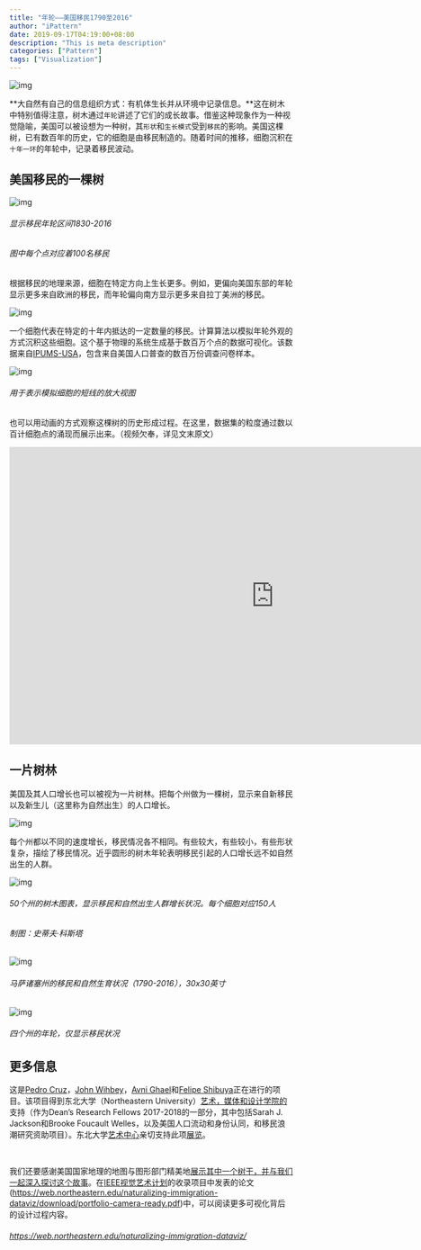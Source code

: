```yaml
---
title: "年轮——美国移民1790至2016"
author: "iPattern"
date: 2019-09-17T04:19:00+08:00
description: "This is meta description"
categories: ["Pattern"]
tags: ["Visualization"]
---
```


![img](https://tva1.sinaimg.cn/large/006y8mN6gy1g7207ifjf9j30a2088jrs.jpg)

 

**大自然有自己的信息组织方式：有机体生长并从环境中记录信息。**这在树木中特别值得注意，树木通过`年轮`讲述了它们的成长故事。借鉴这种现象作为一种视觉隐喻，美国可以被设想为一种树，其`形状`和`生长模式`受到`移民`的影响。美国这棵树，已有数百年的历史，它的细胞是由移民制造的。随着时间的推移，细胞沉积在`十年一环`的年轮中，记录着移民波动。

 

## 美国移民的一棵树

 

![img](https://tva1.sinaimg.cn/large/006y8mN6gy1g7207p5aynj30q40q5npd.jpg)

 

###### 显示移民年轮区间1830-2016

###### 图中每个点对应着100名移民

 

根据移民的地理来源，细胞在特定方向上生长更多。例如，更偏向美国东部的年轮显示更多来自欧洲的移民，而年轮偏向南方显示更多来自拉丁美洲的移民。

 

![img](https://tva1.sinaimg.cn/large/006y8mN6gy1g7207q7qaaj30780693yu.jpg)

 

一个细胞代表在特定的十年内抵达的一定数量的移民。计算算法以模拟年轮外观的方式沉积这些细胞。这个基于物理的系统生成基于数百万个点的数据可视化。该数据来自[IPUMS-USA](https://usa.ipums.org/usa/)，包含来自美国人口普查的数百万份调查问卷样本。

 

![img](https://tva1.sinaimg.cn/large/006y8mN6gy1g7207rnhrwj30ms063wma.jpg)

 

###### 用于表示模拟细胞的短线的放大视图

 

也可以用动画的方式观察这棵树的历史形成过程。在这里，数据集的粒度通过数以百计细胞点的涌现而展示出来。（视频欠奉，详见文末原文）

 

<iframe src="https://player.vimeo.com/video/276140430?title=0&amp;byline=0&amp;portrait=0" width="940" height="529" frameborder="0" webkitallowfullscreen="" mozallowfullscreen="" allowfullscreen=""></iframe>

 

## 一片树林

 

美国及其人口增长也可以被视为一片树林。把每个州做为一棵树，显示来自新移民以及新生儿（这里称为自然出生）的人口增长。

 

![img](https://tva1.sinaimg.cn/large/006y8mN6gy1g7207s4rqlj306v0690sr.jpg)

 

每个州都以不同的速度增长，移民情况各不相同。有些较大，有些较小，有些形状复杂，描绘了移民情况。近乎圆形的树木年轮表明移民引起的人口增长远不如自然出生的人群。 

 

![img](https://tva1.sinaimg.cn/large/006y8mN6gy1g7207t1fgfj30q40hs40l.jpg)

 

###### 50个州的树木图表，显示移民和自然出生人群增长状况。每个细胞对应150人

###### 制图：史蒂夫·科斯塔

 

![img](https://tva1.sinaimg.cn/large/006y8mN6gy1g7207txmwsj30lm0edwgn.jpg)

 

###### 马萨诸塞州的移民和自然生育状况（1790-2016），30x30英寸

 

![img](https://tva1.sinaimg.cn/large/006y8mN6gy1g7207vto22j30j90jl41c.jpg)

 

###### 四个州的年轮，仅显示移民状况

## 更多信息

 

这是[Pedro Cruz](https://camd.northeastern.edu/artdesign/people/pedro-miguel-cruz/)，[John Wihbey](https://camd.northeastern.edu/journalism/people/john-wihbey/)，[Avni Ghael](https://www.linkedin.com/in/avni-ghael/)和[Felipe Shibuya](https://www.felipeshibuya.com/)正在进行的项目。该项目得到东北大学（Northeastern University）[艺术，媒体和设计学院的](https://camd.northeastern.edu/)支持（作为Dean’s Research Fellows 2017-2018的一部分，其中包括Sarah J. Jackson和Brooke Foucault Welles，以及美国人口流动和身份认同，和移民浪潮研究资助项目）。东北大学[艺术中心](https://camd.northeastern.edu/cfa/events/reception-naturalizing-immigration-representing-identity-in-america/)亲切支持此项[展览](https://camd.northeastern.edu/cfa/events/reception-naturalizing-immigration-representing-identity-in-america/)。

﻿

我们还要感谢美国国家地理的地图与图形部门精美地[展示其中一个树干，并与我们一起深入探讨这个故事](https://www.nationalgeographic.com/culture-exploration/2018/07/graphic-united-states-immigration-origins-rings-tree-culture/)。在[IEEE视觉艺术计划](http://visap.net/)的收录项目中发表的论文(https://web.northeastern.edu/naturalizing-immigration-dataviz/download/portfolio-camera-ready.pdf)中，可以阅读更多可视化背后的设计过程内容。



###### https://web.northeastern.edu/naturalizing-immigration-dataviz/